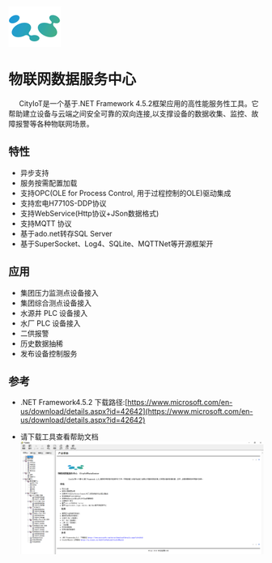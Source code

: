  ![](assets/images/panda.png)
# 物联网数据服务中心
  &ensp;&ensp;&ensp;CityIoT是一个基于.NET Framework 4.5.2框架应用的高性能服务性工具。它帮助建立设备与云端之间安全可靠的双向连接,以支撑设备的数据收集、监控、故障报警等各种物联网场景。 

## 特性

- 异步支持 
- 服务按需配置加载
- 支持OPC(OLE for Process Control, 用于过程控制的OLE)驱动集成
- 支持宏电H7710S-DDP协议
- 支持WebService(Http协议+JSon数据格式)
- 支持MQTT 协议
- 基于ado.net转存SQL Server
- 基于SuperSocket、Log4、SQLite、MQTTNet等开源框架开 

## 应用

- 集团压力监测点设备接入
- 集团综合测点设备接入
- 水源井 PLC 设备接入
- 水厂 PLC 设备接入
- 二供报警
- 历史数据抽稀
- 发布设备控制服务

## 参考
- .NET Framework4.5.2  下载路径:[https://www.microsoft.com/en-us/download/details.aspx?id=42642](https://www.microsoft.com/en-us/download/details.aspx?id=42642)

- 请下载工具查看帮助文档
![](assets/images/help.png)
